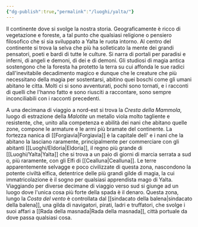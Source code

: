 ```yaml
---
{"dg-publish":true,"permalink":"/luoghi/yalta/"}
---
```


Il continente dove si svolge la nostra storia.
Geograficamente è ricco di vegetazione e foreste, a tal punto che qualsiasi religione o pensiero filosofico che si sia sviluppato a Yalta le ruota intorno. Al centro del continente si trova la selva che più ha solleticato la mente dei grandi pensatori, poeti e bardi di tutte le culture. Si narra di portali per paradisi e inferni, di angeli e demoni, di dei e di demoni. Gli studiosi di magia antica sostengono che la foresta ha protetto la terra su cui affonda le sue radici dall'inevitabile decadimento magico e dunque che le creature che più necessitano della magia per sostentarsi, abitino quei boschi come gli umani abitano le citta. Molti ci si sono avventurati, pochi sono tornati, e i racconti di quelli che l'hanno fatto e sono riusciti a raccontare, sono sempre inconciliabili con i racconti precedenti.

A una decimana di viaggio a nord-est si trova la _Cresta della Mammola_, luogo di estrazione della _Malotite_ un metallo viola molto tagliente e resistente, che, unito alla competenza e abilità dei nani che abitano quelle zone, compone le armature e le armi più bramate del continente. 
La fortezza nanica di [[Forgiavia\|Forgiavia]] è la capitale dell'  e i nani che la abitano la lasciano raramente, principalmente per commerciare con gli abitanti [[Luoghi/Eldoria\|Eldoria]], il regno più grande di [[Luoghi/Yalta\|Yalta]] che si trova a un paio di giorni di marcia serrata a sud o, più raramente, con gli Elfi di [[Cealluna\|Cealluna]]. 
Le terre apparentemente selvagge e poco civilizzate di questa zona, nascondono la potente civiltà elfica, detentrice delle più grandi gilde di magia, la cui immatricolazione è il sogno per qualsiasi apprendista mago di Yalta.
Viaggiando per diverse decimane di viaggio verso sud si giunge ad un luogo dove l'unica cosa più forte della spada è il denaro. Questa zona, lungo la _Costa del vento_ è controllata dal [[sindacato della balena\|sindacato della balena]], una gilda di navigatori, pirati, ladri e truffatori, che svolge i suoi affari a [[Rada della masnada\|Rada della masnada]], città portuale da dove passa qualsiasi cosa. 